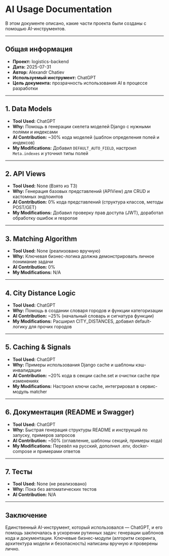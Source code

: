 # AI Usage Documentation

В этом документе описано, какие части проекта были созданы с помощью AI-инструментов.

---

## Общая информация
- **Проект:** logistics-backend  
- **Дата:** 2025-07-31  
- **Автор:** Alexandr Chatiev 
- **Используемый инструмент:** ChatGPT  
- **Цель документа:** прозрачность использования AI в процессе разработки  

---

## 1. Data Models  
- **Tool Used:** ChatGPT  
- **Why:** Помощь в генерации скелета моделей Django с нужными полями и индексами  
- **AI Contribution:** ~30% кода моделей (шаблон определения полей и индексов)  
- **My Modifications:** Добавил `DEFAULT_AUTO_FIELD`, настроил `Meta.indexes` и уточнил типы полей  

---

## 2. API Views  
- **Tool Used:** None (Взято из ТЗ)  
- **Why:** Генерация базовых представлений (APIView) для CRUD и кастомных эндпоинтов  
- **AI Contribution:** 0% кода представлений (структура классов, методы POST/GET)  
- **My Modifications:** Добавил проверку прав доступа (JWT), доработал обработку ошибок и response  

---

## 3. Matching Algorithm  
- **Tool Used:** None (реализовано вручную)  
- **Why:** Ключевая бизнес-логика должна демонстрировать личное понимание задачи  
- **AI Contribution:** 0%  
- **My Modifications:** N/A  

---

## 4. City Distance Logic  
- **Tool Used:** ChatGPT  
- **Why:** Помощь в создании словаря городов и функции категоризации  
- **AI Contribution:** ~25% (начальный словарь и сигнатура функции)  
- **My Modifications:** Расширил CITY_DISTANCES, добавил default-логику для прочих городов  

---

## 5. Caching & Signals  
- **Tool Used:** ChatGPT  
- **Why:** Примеры использования Django cache и шаблоны кэш-инвалидации  
- **AI Contribution:** ~20% кода в секции cache.set и очистки cache при изменениях  
- **My Modifications:** Настроил ключи cache, интегрировал в сервис-модуль matcher  

---

## 6. Документация (README и Swagger)  
- **Tool Used:** ChatGPT  
- **Why:** Быстрая генерация структуры README и инструкций по запуску, примеров запросов  
- **AI Contribution:** ~50% (оглавление, шаблоны секций, примеры кода)  
- **My Modifications:** Перевёл на русский, дополнил .env, docker-compose и примерами ответов  

---

## 7. Тесты  
- **Tool Used:** None (не реализовано)  
- **Why:** Пока без автоматических тестов  
- **AI Contribution:** N/A  

---

## Заключение  
Единственный AI-инструмент, который использовался — ChatGPT, и его помощь заключалась в ускорении рутинных задач: генерации шаблонов кода и документации. Ключевые бизнес-модули (алгоритм скоринга, архитектура модели и безопасность) написаны вручную и проверены лично.